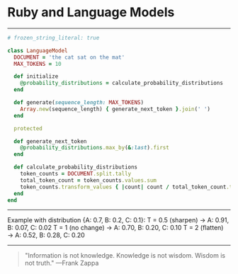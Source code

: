 # Ruby and Language Models 

---

```ruby
# frozen_string_literal: true

class LanguageModel
  DOCUMENT = 'the cat sat on the mat'
  MAX_TOKENS = 10

  def initialize
    @probability_distributions = calculate_probability_distributions
  end

  def generate(sequence_length: MAX_TOKENS)
    Array.new(sequence_length) { generate_next_token }.join(' ')
  end

  protected

  def generate_next_token
    @probability_distributions.max_by(&:last).first
  end

  def calculate_probability_distributions
    token_counts = DOCUMENT.split.tally
    total_token_count = token_counts.values.sum
    token_counts.transform_values { |count| count / total_token_count.to_f }
  end
end
```
---

Example with distribution {A: 0.7, B: 0.2, C: 0.1}:
T = 0.5 (sharpen) → A: 0.91, B: 0.07, C: 0.02
T = 1 (no change) → A: 0.70, B: 0.20, C: 0.10
T = 2 (flatten) → A: 0.52, B: 0.28, C: 0.20

---

> "Information is not knowledge.
> Knowledge is not wisdom.
> Wisdom is not truth."
> —Frank Zappa
